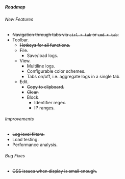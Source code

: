 ##### Roadmap

###### New Features

* ~~Navigation through tabs via `ctrl + tab` or `cmd + tab`.~~
* Toolbar.
	* ~~Hotkeys for all functions.~~
	* File.
		* Save/load logs.
	* View.
		* Multiline logs.
		* Configurable color schemes.
		* Tabs on/off, i.e. aggregate logs in a single tab.
    * Edit.
    	* ~~Copy to clipboard.~~
    	* ~~Clear.~~
    	* Block.
    		* Identifier regex.
    		* IP ranges.

###### Improvements

* ~~Log level filters.~~
* Load testing.
* Performance analysis.

###### Bug Fixes

* ~~CSS issues when display is small enough.~~